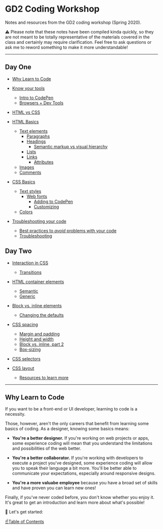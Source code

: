 # GD2 Coding Workshop
Notes and resources from the GD2 coding workshop (Spring 2020).

⚠️ Please note that these notes have been compiled kinda quickly, so they are not meant to be totally representative of the materials covered in the class and certainly may require clarification. Feel free to ask questions or ask me to reword something to make it more understandable!


---

## Day One

* [Why Learn to Code](README.md#why-learn-to-code)

* [Know your tools](tools.md)
  * [Intro to CodePen](tools.md#intro-to-codepen)
  * [Browsers + Dev Tools](tools.md#browsers--dev-tools)

* [HTML vs CSS](html-vs-css.md)

* [HTML Basics](html-basics.md)
   * [Text elements](html-basics.md#text-elements)
      * [Paragraphs](html-basics.md#paragraphs)
      * [Headings](html-basics.md#headings)
         * [Semantic markup vs visual hierarchy](html-basics.md#semantic-markup-vs-visual-hierarchy)
      * [Lists](html-basics.md#lists)
      * [Links](html-basics.md#links)
         * [Attributes](html-basics.md#attributes)
   * [Images](html-basics.md#images)
   * [Comments](html-basics.md#comments)

* [CSS Basics](css-basics.md#css-basics)
  * [Text styles](css-basics.md#text-styles)
      * [Web fonts](css-basics.md#web-fonts)
        * [Adding to CodePen](css-basics.md#adding-to-codepen)
        * [Customizing](css-basics.md#customizing)
  * [Colors](css-basics.md#colors)

* [Troubleshooting your code](troubleshooting.md)
   * [Best practices to <em>avoid</em> problems with your code](troubleshooting.md#best-practices-to-avoid-problems-with-your-code)
   * [Troubleshooting](troubleshooting.md#troubleshooting)


## Day Two

* [Interaction in CSS](css-interaction.md)
   * [Transitions](css-interaction.md#transitions)

* [HTML container elements](container-elements.md)
   * [Semantic](container-elements.md#semantic)
   * [Generic](container-elements.md#generic)

* [Block vs. inline elements](block-vs-inline.md)
   * [Changing the defaults](block-vs-inline.md#changing-the-defaults)

* [CSS spacing](css-spacing.md)
   * [Margin and padding](css-spacing.md#margin-and-padding)
   * [Height and width](css-spacing.md#height-and-width)
   * [Block vs. inline, part 2](css-spacing.md#block-vs-inline-part-2)
    * [Box-sizing](css-spacing.md#box-sizing)

* [CSS selectors](css-selectors.md)

* [CSS layout](css-layout.md)
   * [Resources to learn more](css-layout.md#resources-to-learn-more)

---

## Why Learn to Code

If you want to be a front-end or UI developer, learning to code is a necessity.

Those, however, aren't the only careers that benefit from learning some basics of coding. As a designer, knowing some basics means:

- **You're a better designer.** If you're working on web projects or apps, some experience coding will mean that you understand the limitations and possibilities of the web better.

- **You're a better collaborator.** If you're working with developers to execute a project you've designed, some experience coding will allow you to speak their language a bit more. You'll be better able to communicate your expectations, especially around responsive designs.

- **You're a more valuabe employee** because you have a broad set of skills and have proven you can learn new ones!

Finally, if you've never coded before, you don't know whether you enjoy it. It's great to get an introduction and learn more about what's possible!

🎉 Let's get started:

[☝️Table of Contents](#table-of-contents)
